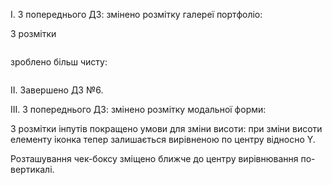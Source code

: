 I. З попереднього ДЗ: змінено розмітку галереї портфоліо:

З розмітки

<div>
  <img />
  <div>
  <p>
  </p>
  </div>
</div>

зроблено більш чисту:

<div>
  <img />
  <p>
  </p>
</div>

II. Завершено ДЗ №6.

III. З попереднього ДЗ: змінено розмітку модальної форми:

З розмітки інпутів покращено умови для зміни висоти: при зміни висоти елементу іконка тепер
залишається вирівненою по центру відносно Y.

Розташування чек-боксу зміщено ближче до центру вирівнювання по-вертикалі.
